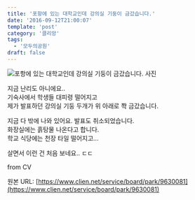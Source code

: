 ```yaml
---
title: '포항에 있는 대학교인데 강의실 기둥이 금갔습니다.'
date: '2016-09-12T21:00:07'
template: 'post'
category: '클리앙'
tags: 
  - '모두의공원'
draft: false
---
```


![포항에 있는 대학교인데 강의실 기둥이 금갔습니다. 사진](https://cdn.clien.net/web/api/file/F01/5201352/75af48305da24347b2c.JPG?w=780&h=30000)

지금 난리도 아니에요..  
기숙사에서 학생들 대피령 떨어지고  
제가 발표하던 강의실 기둥 두개가 위 아래로 쫙 금갔습니다.  
  
지금 다 밖에 나와 있어요. 발표도 취소되었습니다.  
화장실에는 흙탕물 나온다고 합니다.  
학교 식당에는 천장 타일 떨어지고...  
  
살면서 이런 건 처음 보네요.. ㄷㄷ  
  
from CV

원본 URL: [https://www.clien.net/service/board/park/9630081](https://www.clien.net/service/board/park/9630081)